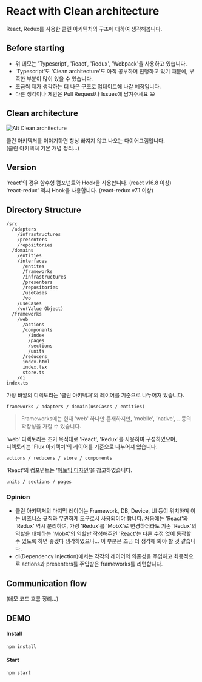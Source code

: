 # React with Clean architecture

React, Redux를 사용한 클린 아키텍처의 구조에 대하여 생각해봅니다.  

## Before starting

* 위 데모는 'Typescript', 'React', 'Redux', 'Webpack'을 사용하고 있습니다.  
* 'Typescript'도 'Clean architecture'도 아직 공부하며 진행하고 있기 때문에, 부족한 부분이 많이 있을 수 있습니다.  
* 조금씩 제가 생각하는 더 나은 구조로 업데이트해 나갈 예정입니다.  
* 다른 생각이나 제안은 Pull Request나 Issues에 남겨주세요 😀

## Clean architecture

![Alt Clean architecture](https://falsy.me/wp-content/uploads/2020/01/the-clean-architecture.jpg)

클린 아키텍처를 이야기하면 항상 빠지지 않고 나오는 다이어그램입니다.  
(클린 아키텍처 기본 개념 정리...)

## Version
'react'의 경우 함수형 컴포넌트와 Hook을 사용합니다. (react v16.8 이상)  
'react-redux' 역시 Hook을 사용합니다. (react-redux v7.1 이상)

## Directory Structure
```
/src
  /adapters
    /infrastructures
    /presenters
    /repositories
  /domains
    /entities
    /interfaces
      /entites
      /frameworks
      /infrastructures
      /presenters
      /repositories
      /useCases
      /vo
    /useCases
    /vo(Value Object)
  /frameworks
    /web
      /actions
      /components
        /index
        /pages
        /sections
        /units
      /reducers
      index.html
      index.tsx
      store.ts
    /di
index.ts
```

가장 바깥의 디렉토리는 '클린 아키텍처'의 레이어를 기준으로 나누어져 있습니다.  
```
frameworks / adapters / domain(useCases / entities)
```
> Frameworks에는 현재 'web' 하나만 존재하지만, 'mobile', 'native', .. 등의 확장성을 가질 수 있습니다.  
  
'web' 디렉토리는 초기 목적대로 'React', 'Redux'를 사용하여 구성하였으며,  
디렉토리는 'Flux 아키텍처'의 레이어를 기준으로 나누어져 있습니다.  
```
actions / reducers / store / components
```
  
'React'의 컴포넌트는 '[아토믹 디자인](https://bradfrost.com/blog/post/atomic-web-design/#atoms)'을 참고하였습니다.
```
units / sections / pages
```

### Opinion
* 클린 아키텍처의 마지막 레이어는 Framework, DB, Device, UI 등이 위치하며 이는 비즈니스 규칙과 무관하게 도구로서 사용되어야 합니다. 
처음에는 'React'와 'Redux' 역시 분리하여, 가령 'Redux'를 'MobX'로 변경하더라도 기존 'Redux'의 역할을 대체하는 'MobX'의 역할만 작성해주면 
'React'는 다른 수정 없이 동작할 수 있도록 하면 좋겠다 생각하였으나... 이 부분은 조금 더 생각해 봐야 할 것 같습니다.
* di(Dependency Injection)에서는 각각의 레이어의 의존성을 주입하고 최종적으로 actions과 presenters를 주입받은 frameworks를 리턴합니다.

## Communication flow
(데모 코드 흐름 정리...)

## DEMO
#### Install
```
npm install
```
#### Start
```
npm start
```
